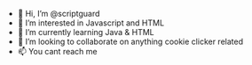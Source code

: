 - 👋 Hi, I’m @scriptguard
- 👀 I’m interested in Javascript and HTML
- 🌱 I’m currently learning Java & HTML
- 💞️ I’m looking to collaborate on anything cookie clicker related
- 📫 You cant reach me

<!---
scriptguard/scriptguard is a ✨ special ✨ repository because its `README.md` (this file) appears on your GitHub profile.
You can click the Preview link to take a look at your changes.
--->
